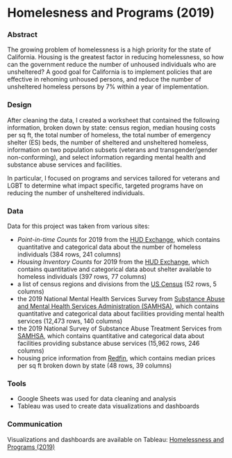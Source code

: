 # Homelesness and Programs (2019)

### Abstract

The growing problem of homelessness is a high priority for the state of California. Housing is the greatest factor in reducing homelessness, so how can the government reduce the number of unhoused individuals who are unsheltered? A good goal for California is to implement policies that are effective in rehoming unhoused persons, and reduce the number of unsheltered homeless persons by 7% within a year of implementation.

### Design

After cleaning the data, I created a worksheet that contained the following information, broken down by state: census region, median housing costs per sq ft, the total number of homeless, the total number of emergency shelter (ES) beds, the number of sheltered and unsheltered homeless, information on two population subsets (veterans and transgender/gender non-conforming), and select information regarding mental health and substance abuse services and facilities.

In particular, I focused on programs and services tailored for veterans and LGBT to determine what impact specific, targeted programs have on reducing the number of unsheltered individuals.

### Data

Data for this project was taken from various sites:

- *Point-in-time Counts* for 2019 from the [HUD Exchange](https://www.hudexchange.info/resource/3031/pit-and-hic-data-since-2007/), which contains quantitative and categorical data about the number of homeless individuals (384 rows, 241 columns)
- *Housing Inventory Counts* for 2019 from the [HUD Exchange](https://www.hudexchange.info/resource/3031/pit-and-hic-data-since-2007/), which contains quantitative and categorical data about shelter available to homeless individuals (397 rows, 77 columns)
- a list of census regions and divisions from the [US Census](https://www2.census.gov/programs-surveys/popest/geographies/2016/state-geocodes-v2016.xls)  (52 rows, 5 columns)
- the 2019 National Mental Health Services Survey from [Substance Abuse and Mental Health Services Administration (SAMHSA)](https://www.datafiles.samhsa.gov/dataset/national-mental-health-services-survey-2019-n-mhss-2019-ds0001), which contains quantitative and categorical data about facilities providing mental health services (12,473 rows, 140 columns)
- the 2019 National Survey of Substance Abuse Treatment Services from [SAMHSA](https://www.datafiles.samhsa.gov/dataset/national-survey-substance-abuse-treatment-services-2019-n-ssats-2019-ds0001), which contains quantitative and categorical data about facilities providing substance abuse services (15,962 rows, 246 columns)
- housing price information from [Redfin](https://www.redfin.com/news/data-center/), which contains median prices per sq ft broken down by state (48 rows, 39 columns)

### Tools

- Google Sheets was used for data cleaning and analysis
- Tableau was used to create data visualizations and dashboards

### Communication

Visualizations and dashboards are available on Tableau: [Homelessness and Programs (2019)](https://public.tableau.com/app/profile/sancia7467/viz/HomelessnessandPrograms2019/MapDashboard)